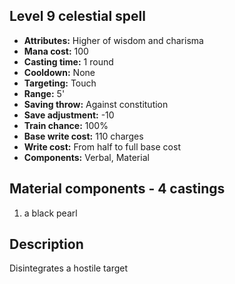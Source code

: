 ## Level 9 celestial spell
- **Attributes:** Higher of wisdom and charisma
- **Mana cost:** 100
- **Casting time:** 1 round
- **Cooldown:** None
- **Targeting:** Touch
- **Range:** 5'
- **Saving throw:** Against constitution
- **Save adjustment:** -10
- **Train chance:** 100%
- **Base write cost:** 110 charges
- **Write cost:** From half to full base cost
- **Components:** Verbal, Material
## Material components - 4 castings
1. a black pearl
## Description
Disintegrates a hostile target

